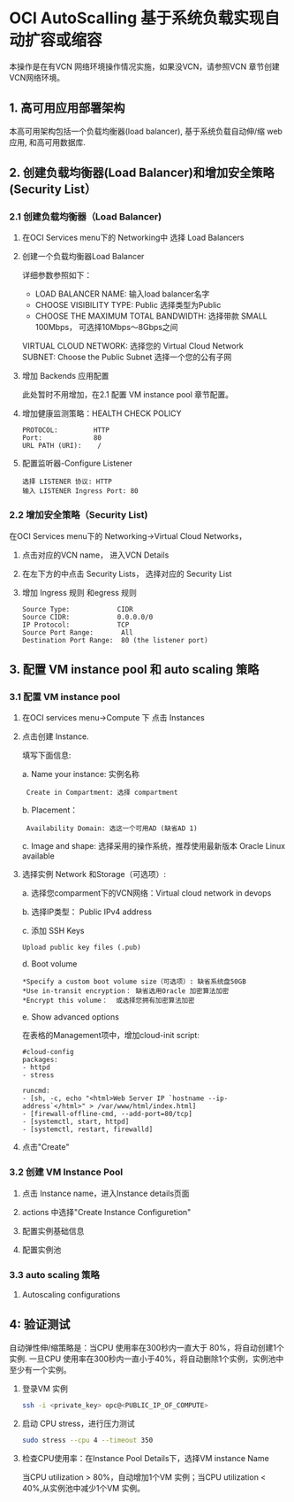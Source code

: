 # OCI AutoScalling 基于系统负载实现自动扩容或缩容

本操作是在有VCN 网络环境操作情况实施，如果没VCN，请参照VCN 章节创建VCN网络环境。

## 1. 高可用应用部署架构

本高可用架构包括一个负载均衡器(load balancer), 基于系统负载自动伸/缩 web 应用, 和高可用数据库.

## 2. 创建负载均衡器(Load Balancer)和增加安全策略(Security List）

### 2.1 创建负载均衡器（Load Balancer)

1. 在OCI Services menu下的 Networking中 选择 Load Balancers

2. 创建一个负载均衡器Load Balancer

    详细参数参照如下：</br>
    * LOAD BALANCER NAME: 输入load balancer名字</br>
    * CHOOSE VISIBILITY TYPE: Public  选择类型为Public</br>
    * CHOOSE THE MAXIMUM TOTAL BANDWIDTH: 选择带款 SMALL 100Mbps， 可选择10Mbps～8Gbps之间</br>

    VIRTUAL CLOUD NETWORK: 选择您的 Virtual Cloud Network </br>
    SUBNET: Choose the Public Subnet 选择一个您的公有子网 </br>

3. 增加 Backends 应用配置

   此处暂时不用增加，在2.1 配置 VM instance pool 章节配置。

4. 增加健康监测策略：HEALTH CHECK POLICY

    ```text
    PROTOCOL:         HTTP
    Port:             80 
    URL PATH (URI):    /
    ```

   
5. 配置监听器-Configure Listener

    ```text
    选择 LISTENER 协议: HTTP
    输入 LISTENER Ingress Port: 80
    ```
### 2.2 增加安全策略（Security List)

在OCI Services menu下的 Networking->Virtual Cloud Networks，

1. 点击对应的VCN name， 进入VCN Details
2. 在左下方的中点击 Security Lists， 选择对应的 Security List
3. 增加 Ingress 规则 和egress 规则

    ```text
    Source Type:            CIDR
    Source CIDR:            0.0.0.0/0
    IP Protocol:            TCP 
    Source Port Range:       All
    Destination Port Range:  80 (the listener port)
    ```

## 3. 配置 VM instance pool 和 auto scaling 策略

### 3.1 配置 VM instance pool

1. 在OCI services menu->Compute 下 点击 Instances

2. 点击创建 Instance.  

    填写下面信息:

    a. Name your instance: 实例名称

        Create in Compartment: 选择 compartment

    b. Placement：

        Availability Domain: 选这一个可用AD (缺省AD 1)

    c. Image and shape: 选择采用的操作系统，推荐使用最新版本 Oracle Linux available

3. 选择实例 Network 和Storage（可选项）:

    a. 选择您comparment下的VCN网络：Virtual cloud network in devops

    b. 选择IP类型： Public IPv4 address 

    c. 添加 SSH Keys

    ```text 
    Upload public key files (.pub)
    ```
    d. Boot volume

    ```text
    *Specify a custom boot volume size（可选项）: 缺省系统盘50GB
    *Use in-transit encryption： 缺省选用Oracle 加密算法加密
    *Encrypt this volume：  或选择您拥有加密算法加密
    ```
    e. Show advanced options

    在表格的Management项中，增加cloud-init script:

    ```text
    #cloud-config
    packages:
    - httpd
    - stress

    runcmd:
    - [sh, -c, echo "<html>Web Server IP `hostname --ip-address`</html>" > /var/www/html/index.html]
    - [firewall-offline-cmd, --add-port=80/tcp]
    - [systemctl, start, httpd]
    - [systemctl, restart, firewalld]
    ```

3. 点击"Create"

### 3.2 创建 VM Instance Pool

1. 点击 Instance name，进入Instance details页面

2. actions 中选择"Create Instance Configuretion"

3. 配置实例基础信息

4. 配置实例池

### 3.3 auto scaling 策略

1. Autoscaling configurations

## 4: 验证测试

自动弹性伸/缩策略是：当CPU 使用率在300秒内一直大于 80%，将自动创建1个实例. 一旦CPU 使用率在300秒内一直小于40%，将自动删除1个实例，实例池中至少有一个实例。

1. 登录VM 实例

    ```bash
    ssh -i <private_key> opc@<PUBLIC_IP_OF_COMPUTE>
    ```

2. 启动 CPU stress，进行压力测试

    ```bash
    sudo stress --cpu 4 --timeout 350
    ```

3. 检查CPU使用率：在Instance Pool Details下，选择VM instance Name

    当CPU utilization > 80%，自动增加1个VM 实例；当CPU utilization < 40%,从实例池中减少1个VM 实例。
